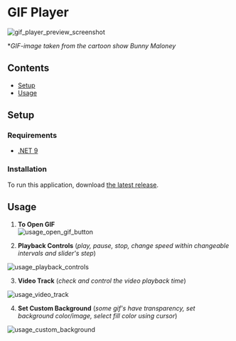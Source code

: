 # GIF Player

![gif_player_preview_screenshot](https://github.com/user-attachments/assets/1d0c8c45-89f3-4893-a182-a94a66b2f04f)

**GIF-image taken from the cartoon show Bunny Maloney*

## Contents
* [Setup](#setup)
* [Usage](#usage)

## Setup

### Requirements
* [.NET 9](https://dotnet.microsoft.com/en-us/download/dotnet/thank-you/sdk-9.0.301-windows-x64-installer)

### Installation
To run this application, download [the latest release](../../releases).

## Usage

1) __To Open GIF__   
![usage_open_gif_button](https://github.com/user-attachments/assets/be550629-83d8-489f-bd2a-27aca353c389)

2) __Playback Controls__ (*play, pause, stop, change speed within changeable intervals and slider's step*)

![usage_playback_controls](https://github.com/user-attachments/assets/811f5156-6a3f-43af-bfd8-44995932f027)


3) __Video Track__ (*check and control the video playback time*)

![usage_video_track](https://github.com/user-attachments/assets/3a96f6fd-a11e-4f09-b7c4-7f2a403eb7b0)

4) __Set Custom Background__ (*some gif's have transparency, set background color/image, select fill color using cursor*)

![usage_custom_background](https://github.com/user-attachments/assets/ae684427-0ccc-4e48-96be-1efc8c417bbe)
